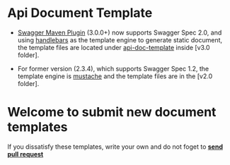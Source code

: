 Api Document Template
================
- [Swagger Maven Plugin](https://github.com/kongchen/swagger-maven-plugin) (3.0.0+) now supports Swagger Spec 2.0, and using [handlebars](http://handlebarsjs.com/) as the template engine to generate static document, the template files are located under [api-doc-template](https://github.com/kongchen/api-doc-template/tree) inside [v3.0 folder].

- For former version (2.3.4), which supports Swagger Spec 1.2, the template engine is [mustache](https://mustache.github.io/) and the template files are in the [v2.0 folder].


# **Welcome to submit new document templates**

If you dissatisfy these templates, write your own and do not foget to [**send pull request**](https://github.com/kongchen/api-doc-template/pulls)


